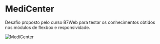 # MediCenter

Desafio proposto pelo curso B7Web para testar os conhecimentos obtidos nos módulos de flexbox e responsividade.

![MediCenter](https://user-images.githubusercontent.com/42395586/154162573-c5b6acc0-b013-4b69-a128-a27c6abc10cb.jpg)
